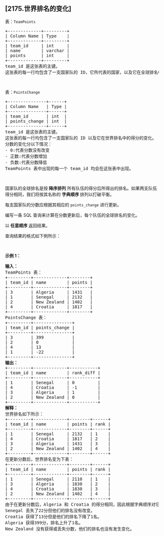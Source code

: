 ## [2175.世界排名的变化]
<p>表：<code>TeamPoints</code></p>

<pre>
+-------------+---------+
| Column Name | Type    |
+-------------+---------+
| team_id     | int     |
| name        | varchar |
| points      | int     |
+-------------+---------+
team_id 是这张表的主键。
这张表的每一行均包含了一支国家队的 ID，它所代表的国家，以及它在全球排名中的得分。没有两支队伍代表同一个国家。
</pre>

<p>&nbsp;</p>

<p>表：<code>PointsChange</code></p>

<pre>
+---------------+------+
| Column Name   | Type |
+---------------+------+
| team_id       | int  |
| points_change | int  |
+---------------+------+
team_id 是这张表的主键。
这张表的每一行均包含了一支国家队的 ID 以及它在世界排名中的得分的变化。
分数的变化分以下情况：
- 0:代表分数没有改变
- 正数:代表分数增加
- 负数:代表分数降低
TeamPoints 表中出现的每一个 team_id 均会在这张表中出现。
</pre>

<p>&nbsp;</p>

<p>国家队的全球排名是按<strong> 降序排列</strong> 所有队伍的得分后所得出的排名。如果两支队伍得分相同，我们将按其名称的 <strong>字典顺序 </strong>排列以打破平衡。</p>

<p>每支国家队的分数应根据其相应的 <code>points_change</code> 进行更新。</p>

<p>编写一条 SQL 查询来计算在分数更新后，每个队伍的全球排名的变化。</p>

<p>以<strong> 任意顺序 </strong>返回结果。</p>

<p>查询结果的格式如下例所示：</p>

<p>&nbsp;</p>

<p><strong>示例 1：</strong></p>

<pre>
<strong>输入：</strong>
TeamPoints 表：
+---------+-------------+--------+
| team_id | name        | points |
+---------+-------------+--------+
| 3       | Algeria     | 1431   |
| 1       | Senegal     | 2132   |
| 2       | New Zealand | 1402   |
| 4       | Croatia     | 1817   |
+---------+-------------+--------+
PointsChange 表：
+---------+---------------+
| team_id | points_change |
+---------+---------------+
| 3       | 399           |
| 2       | 0             |
| 4       | 13            |
| 1       | -22           |
+---------+---------------+
<strong>输出：</strong>
+---------+-------------+-----------+
| team_id | name        | rank_diff |
+---------+-------------+-----------+
| 1       | Senegal     | 0         |
| 4       | Croatia     | -1        |
| 3       | Algeria     | 1         |
| 2       | New Zealand | 0         |
+---------+-------------+-----------+
<strong>解释：</strong>
世界排名如下所示：
+---------+-------------+--------+------+
| team_id | name        | points | rank |
+---------+-------------+--------+------+
| 1       | Senegal     | 2132   | 1    |
| 4       | Croatia     | 1817   | 2    |
| 3       | Algeria     | 1431   | 3    |
| 2       | New Zealand | 1402   | 4    |
+---------+-------------+--------+------+
在更新分数后，世界排名变为下表：
+---------+-------------+--------+------+
| team_id | name        | points | rank |
+---------+-------------+--------+------+
| 1       | Senegal     | 2110   | 1    |
| 3       | Algeria     | 1830   | 2    |
| 4       | Croatia     | 1830   | 3    |
| 2       | New Zealand | 1402   | 4    |
+---------+-------------+--------+------+
由于在更新分数后，Algeria 和 Croatia 的得分相同，因此根据字典顺序对它们进行排序。
Senegal 丢失了22分但他们的排名没有改变。
Croatia 获得了13分但是他们的排名下降了1名。
Algeria 获得399分，排名上升了1名。
New Zealand 没有获得或丢失分数，他们的排名也没有发生变化。
</pre>
